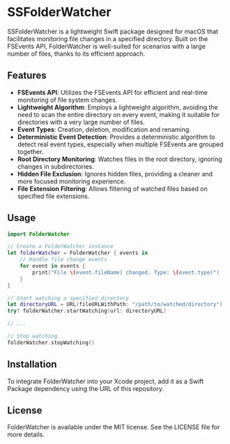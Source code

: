 # SSFolderWatcher

SSFolderWatcher is a lightweight Swift package designed for macOS that facilitates monitoring file changes in a specified directory. Built on the FSEvents API, FolderWatcher is well-suited for scenarios with a large number of files, thanks to its efficient approach.

## Features

- **FSEvents API**: Utilizes the FSEvents API for efficient and real-time monitoring of file system changes.
- **Lightweight Algorithm**: Employs a lightweight algorithm, avoiding the need to scan the entire directory on every event, making it suitable for directories with a very large number of files.
- **Event Types**: Creation, deletion, modification and renaming.
- **Deterministic Event Detection**: Provides a deterministic algorithm to detect real event types, especially when multiple FSEvents are grouped together.
- **Root Directory Monitoring**: Watches files in the root directory, ignoring changes in subdirectories.
- **Hidden File Exclusion**: Ignores hidden files, providing a cleaner and more focused monitoring experience.
- **File Extension Filtering**: Allows filtering of watched files based on specified file extensions.

## Usage

```swift
import FolderWatcher

// Create a FolderWatcher instance
let folderWatcher = FolderWatcher { events in
    // Handle file change events
    for event in events {
        print("File \(event.fileName) changed. Type: \(event.type)")
    }
}

// Start watching a specified directory
let directoryURL = URL(fileURLWithPath: "/path/to/watched/directory")
try? folderWatcher.startWatching(url: directoryURL)

// ...

// Stop watching
folderWatcher.stopWatching()
```

## Installation

To integrate FolderWatcher into your Xcode project, add it as a Swift Package dependency using the URL of this repository.

## License

FolderWatcher is available under the MIT license. See the LICENSE file for more details.
